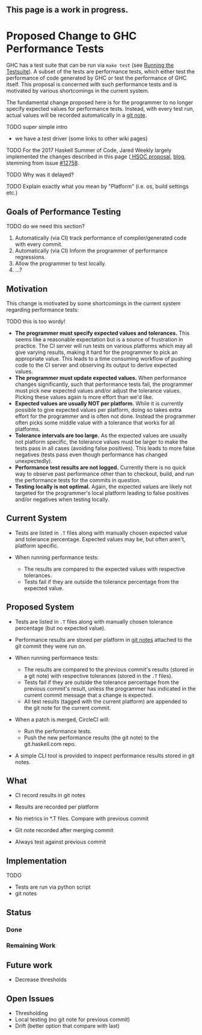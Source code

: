 ## This page is a work in progress.


# Proposed Change to GHC Performance Tests



GHC has a test suite that can be run via `make test` (see [
Running the Testsuite](https://ghc.haskell.org/trac/ghc/wiki/Building/RunningTests/Running)). A subset of the tests are performance tests, which either test the performance of code generated by GHC or test the performance of GHC itself. This proposal is concerned with such performance tests and is motivated by various shortcomings in the current system.



The fundamental change proposed here is for the programmer to no longer specify expected values for performance tests. Instead, with every test run, actual values will be recorded automatically in a [
git note](https://git-scm.com/docs/git-notes).



TODO super simple intro


- we have a test driver (some links to other wiki pages)


TODO For the 2017 Haskell Summer of Code, Jared Weekly largely implemented the changes described in this page ([
HSOC proposal](https://github.com/jared-w/HSOC2017/blob/master/Proposal.pdf), [
blog](https://jaredweakly.com/blog/haskell-summer-of-code/), stemming from issue [\#12758](https://gitlab.staging.haskell.org/ghc/ghc/issues/12758).



TODO Why was it delayed?



TODO Explain exactly what you mean by "Platform" (i.e. os, build settings etc.)


## Goals of Performance Testing



TODO do we need this section?


1. Automatically (via CI) track performance of compiler/generated code with every commit.
1. Automatically (via CI) Inform the programmer of performance regressions.
1. Allow the programmer to test locally.
1. ...?

## Motivation



This change is motivated by some shortcomings in the current system regarding performance tests:



TODO this is too wordy!


- **The programmer must specify expected values and tolerances.** This seems like a reasonable expectation but is a source of frustration in practice. The CI server will run tests on various platforms which may all give varying results, making it hard for the programmer to pick an appropriate value. This leads to a time consuming workflow of pushing code to the CI server and observing its output to derive expected values.
- **The programmer must update expected values.** When performance changes significantly, such that performance tests fail, the programmer must pick new expected values and/or adjust the tolerance values. Picking these values again is more effort than we'd like.
- **Expected values are usually NOT per platform.** While it is currently possible to give expected values per platform, doing so takes extra effort for the programmer and is often not done. Instead the programmer often picks some middle value with a tolerance that works for all platforms.
- **Tolerance intervals are too large.** As the expected values are usually not platform specific, the tolerance values must be larger to make the tests pass in all cases (avoiding false positives). This leads to more false negatives (tests pass even though performance has changed unexpectedly).
- **Performance test results are not logged.** Currently there is no quick way to observe past performance other than to checkout, build, and run the performance tests for the commits in question.
- **Testing locally is not optimal.** Again, the expected values are likely not targeted for the programmer's local platform leading to false positives and/or negatives when testing locally.

## Current System


- Tests are listed in `.T` files along with manually chosen expected value and tolerance percentage. Expected values may be, but often aren't, platform specific.
- When running performance tests:

  - The results are compared to the expected values with respective tolerances.
  - Tests fail if they are outside the tolerance percentage from the expected value.

## Proposed System


- Tests are listed in `.T` files along with manually chosen tolerance percentage (but no expected value).
- Performance results are stored per platform in [
  git notes](https://git-scm.com/docs/git-notes) attached to the git commit they were run on.
- When running performance tests:

  - The results are compared to the previous commit's results (stored in a git note) with respective tolerances (stored in the `.T` files).
  - Tests fail if they are outside the tolerance percentage from the previous commit's result, unless the programmer has indicated in the current commit message that a change is expected.
  - All test results (tagged with the current platform) are appended to the git note for the current commit.
- When a patch is merged, CircleCI will:

  - Run the performance tests.
  - Push the new performance results (the git note) to the git.haskell.com repo.
- A simple CLI tool is provided to inspect performance results stored in git notes.

## What


- CI record results in git notes
- Results are recorded per platform
- No metrics in \*.T files. Compare with previous commit

- Git note recorded after merging commit
- Always test against previous commit

## Implementation



TODO


- Tests are run via python script
- git notes

## Status


### Done


### Remaining Work


## Future work


- Decrease thresholds

## Open Issues


- Thresholding
- Local testing (no git note for previous commit)
- Drift (better option that compare with last)
